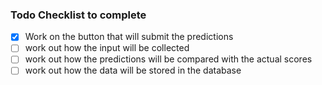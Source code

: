 ### Todo Checklist to complete

- [x] Work on the button that will submit the predictions
- [ ] work out how the input will be collected
- [ ] work out how the predictions will be compared with the actual scores
- [ ] work out how the data will be stored in the database